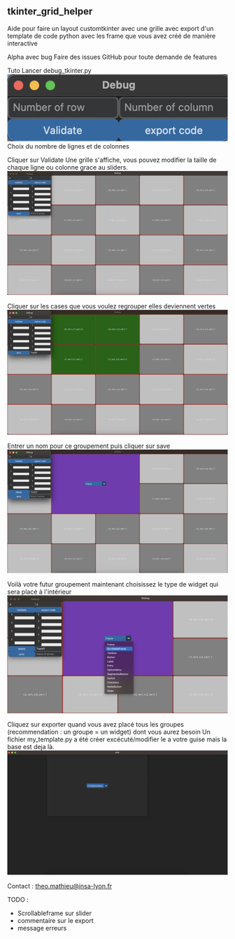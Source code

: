 ## tkinter_grid_helper

Aide pour faire un layout customtkinter avec une grille 
avec export d'un template de code python avec les frame que vous avez créé de manière interactive 

Alpha avec bug 
Faire des issues GitHub pour toute demande de features

Tuto 
Lancer debug_tkinter.py  
![choix_nb](tuto/choix_nb.png)  
Choix du nombre de lignes et de colonnes

Cliquer sur Validate 
Une grille s'affiche, vous pouvez modifier la taille de chaque ligne ou colonne grace au sliders.
![choix_weight](tuto/choix_weight.png)

Cliquer sur les cases que vous voulez regrouper elles deviennent vertes
![select](tuto/select_frame.png)

Entrer un nom pour ce groupement puis cliquer sur save 
![saved](tuto/Frame_created.png)

Voilà votre futur groupement maintenant choisissez le type de widget qui sera placé à l'intérieur
![choice](tuto/widget_choice.png)

Cliquez sur exporter quand vous avez placé tous les groupes (recommendation : un groupe = un widget) dont vous aurez besoin 
Un fichier my_template.py a été créer excécuté/modifier le a votre guise mais la base est deja là.
![end](tuto/Template.png)


Contact : theo.mathieu@insa-lyon.fr

TODO :
- Scrollableframe sur slider 
- commentaire sur le export 
- message erreurs 